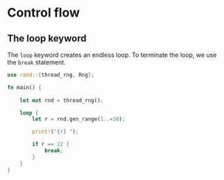 # Control flow


## The loop keyword

The `loop` keyword creates an endless loop. To terminate the loop, we use  
the `break` statement.

```rust
use rand::{thread_rng, Rng};

fn main() {
    
    let mut rnd = thread_rng();

    loop {
        let r = rnd.gen_range(1..=30);

        print!("{r} ");

        if r == 22 {
            break;
        }
    }
}
```
